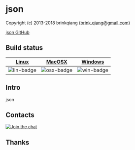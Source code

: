 # json

Copyright (c) 2013-2018 brinkqiang (brink.qiang@gmail.com)

[json GitHub](https://github.com/brinkqiang/json)

## Build status
| [Linux][lin-link] | [MacOSX][osx-link] | [Windows][win-link] |
| :---------------: | :----------------: | :-----------------: |
| ![lin-badge]      | ![osx-badge]       | ![win-badge]        |

[lin-badge]: https://travis-ci.org/brinkqiang/json.svg?branch=master "Travis build status"
[lin-link]:  https://travis-ci.org/brinkqiang/json "Travis build status"
[osx-badge]: https://travis-ci.org/brinkqiang/json.svg?branch=master "Travis build status"
[osx-link]:  https://travis-ci.org/brinkqiang/json "Travis build status"
[win-badge]: https://ci.appveyor.com/api/projects/status/github/brinkqiang/json?branch=master&svg=true "AppVeyor build status"
[win-link]:  https://ci.appveyor.com/project/brinkqiang/json "AppVeyor build status"

## Intro
json

## Contacts
[![Join the chat](https://badges.gitter.im/brinkqiang/json/Lobby.svg)](https://gitter.im/brinkqiang/json)

## Thanks

